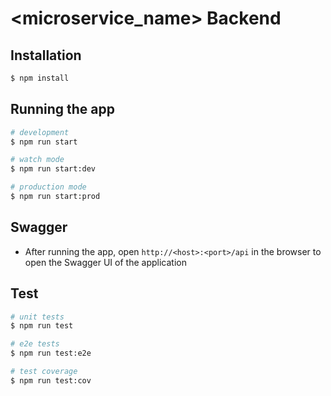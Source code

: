 # <microservice_name> Backend

## Installation

```bash
$ npm install
```

## Running the app

```bash
# development
$ npm run start

# watch mode
$ npm run start:dev

# production mode
$ npm run start:prod
```

## Swagger

- After running the app, open `http://<host>:<port>/api` in the browser to open the Swagger UI of the application

## Test

```bash
# unit tests
$ npm run test

# e2e tests
$ npm run test:e2e

# test coverage
$ npm run test:cov
```
